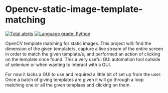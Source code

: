 # Opencv-static-image-template-matching

[![Total alerts](https://img.shields.io/lgtm/alerts/g/BurntToast01/Opencv-static-image-template-matching.svg?logo=lgtm&logoWidth=18)](https://lgtm.com/projects/g/BurntToast01/Opencv-static-image-template-matching/alerts/)
[![Language grade: Python](https://img.shields.io/lgtm/grade/python/g/BurntToast01/Opencv-static-image-template-matching.svg?logo=lgtm&logoWidth=18)](https://lgtm.com/projects/g/BurntToast01/Opencv-static-image-template-matching/context:python)

OpenCV template matching for static images.
This project will: 
find the dimension of the given template/s,
capture a live stream of the entire screen in order to match the given template/s,
and performed an action of clicking on the template once found.
This a very useful GUI automation tool outside of selenium or when wanting to interact with a GUI.

For now it lacks a GUI to use and required a little bit of set up from the user.
Once a batch of giving templates are given it will go through a loop matching one or all the given templaes and clicking on them.
